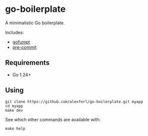 # go-boilerplate
A minimalistic Go boilerplate.

Includes:
- [gofumpt](https://pkg.go.dev/mvdan.cc/gofumpt)
- [pre-commit](https://pre-commit.com)

## Requirements
- Go 1.24+

## Using
```shell
git clone https://github.com/alexferl/go-boilerplate.git myapp
cd myapp
make dev
```

See which other commands are available with:
```shell
make help
```
